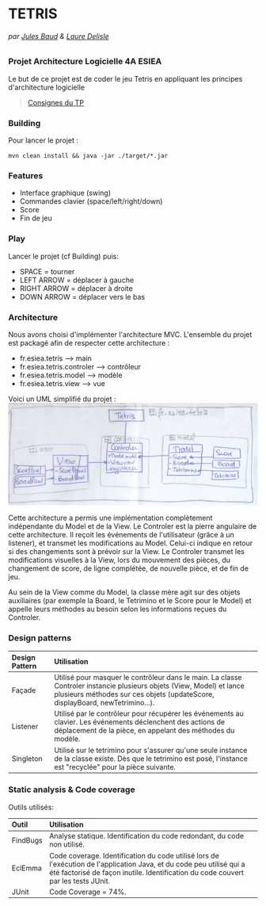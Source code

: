 # TETRIS
###### par [Jules Baud](https://github.com/JBaud) & [Laure Delisle](https://github.com/laure-delisle)


### Projet Architecture Logicielle 4A ESIEA

 Le but de ce projet est de coder le jeu Tetris en appliquant les principes d'architecture logicielle 

>[Consignes du TP](https://github.com/MLabusquiere/TP_4A_ESIEA_Tetris)

### Building

Pour lancer le projet :
```
mvn clean install && java -jar ./target/*.jar
```

### Features
- Interface graphique (swing)
- Commandes clavier (space/left/right/down)
- Score
- Fin de jeu

### Play

Lancer le projet (cf Building) puis:
> 
- SPACE = tourner
- LEFT ARROW = déplacer à gauche
- RIGHT ARROW = déplacer à droite
- DOWN ARROW = déplacer vers le bas

### Architecture

Nous avons choisi d'implémenter l'architecture MVC. L'ensemble du projet est packagé afin de respecter cette architecture : 
- fr.esiea.tetris --> main
- fr.esiea.tetris.controler --> contrôleur
- fr.esiea.tetris.model --> modèle
- fr.esiea.tetris.view --> vue

Voici un UML simplifié du projet :
![Alt text](mvc.png?raw=true "MVC UML")

Cette architecture a permis une implémentation complètement indépendante du Model et de la View. Le Controler est la pierre angulaire de cette architecture. Il reçoit les événements de l'utilisateur (grâce à un listener), et transmet les modifications au Model. Celui-ci indique en retour si des changements sont à prévoir sur la View. Le Controler transmet les modifications visuelles à la View, lors du mouvement des pièces, du changement de score, de ligne complétée, de nouvelle pièce, et de fin de jeu.

Au sein de la View comme du Model, la classe mère agit sur des objets auxiliaires (par exemple la Board, le Tetrimino et le Score pour le Model) et appelle leurs méthodes au besoin selon les informations reçues du Controler.

### Design patterns

| Design Pattern | Utilisation           | 
| :----- |:-------------| 
Façade	| 	Utilisé pour masquer le contrôleur dans le main. La classe Controler instancie plusieurs objets (View, Model) et lance plusieurs méthodes sur ces objets (updateScore, displayBoard, newTetrimino...). |
Listener | Utilisé par le contrôleur pour récupérer les événements au clavier. Les événements déclenchent des actions de déplacement de la pièce, en appelant des méthodes du modèle. |
Singleton | Utilisé sur le tetrimino pour s'assurer qu'une seule instance de la classe existe. Dès que le tetrimino est posé, l'instance est "recyclée" pour la pièce suivante.|

### Static analysis & Code coverage

Outils utilisés:

| Outil | Utilisation           | 
| :----- |:-------------| 
FindBugs | Analyse statique. Identification du code redondant, du code non utilisé. |
EclEmma | Code coverage. Identification du code utilisé lors de l'exécution de l'application Java, et du code peu utilisé qui a été factorisé de façon inutile. Identification du code couvert par les tests JUnit. |
JUnit | Code Coverage = 74%. |
